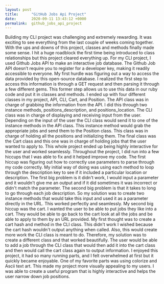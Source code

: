 ```yaml
---
layout: post
title:      "GitHub Jobs Api Project"
date:       2020-09-11 13:43:12 +0000
permalink:  github_jobs_api_project
---
```



Building my CLI project was challenging and extremely rewarding. It was exciting to see everything from the last couple of weeks coming together. With the ups and downs of this project, classes and methods finally made some sense. I hit a huge roadblock the first time being introduced to class relationships but this project cleared everything up. For my CLI project, I  used Github Jobs API to make an interactive job database. 
	The Github Job API doesn’t require you to register for a developer key, making it readily accessible to everyone. My first hurdle was figuring out a way to access the data provided by this open-source database. I realized the first step to access this information is through a GET request and then parsing it through a few different gems. This former step allows us to use this data in our ruby code and put it in classes and methods. I ended up with four different classes in my project, API, CLI, Cart, and Position.  The API class was in charge of grabbing the information from the API. I did this through two instance methods, positions_description, and positions_location. The CLI class was in charge of displaying and receiving input from the user.  Depending on the input of the user the CLI class would send it to one of the instance methods in the API class. This instance method would grab the appropriate jobs and send them to the Position class. This class was in charge of holding all the positions and initializing them. The final class was the Cart class and this one was in charge of holding jobs that the user wanted to apply to. This whole project ended up being highly interactive for the user and worked seamlessly.
	Throughout the project, I did run into a few hiccups that I was able to fix and it helped improve my code. The first hiccup was figuring out how to correctly use parameters to parse through my code correctly. My initial way of doing was using each method to loop through the description key to see if it included a particular location or description. The first big problem is it didn't work, I would input a parameter and it wouldn't give me an output and if it did sometimes it was incorrect or didn't match the parameter.  The second big problem is that it takes to long to go through each job description.  So my solution was to create two instance methods that would take this input and used it as a parameter directly in the URL. This worked perfectly and seamlessly.  My second big hiccup was the cart. I wanted the user to be able to put jobs they like into a cart. They would be able to go back to the cart look at all the jobs and be able to apply to them by an URL provided.  My first thought was to create a cart hash and method in the CLI class. This didn't work I wished because the cart hash wouldn't output anything when called. Also, this would create more work the CLI class is meant to do.   Therefore, my solution was to create a different class and that worked beautifully. The user would be able to add a job through the CLI class that would then add it into the cart class and then would call the cart class again to output information.
	I enjoyed this project, it had so many running parts, and I felt overwhelmed at first but it quickly became enjoyable. One of my favorite parts was using colorize and Ascii text art. This made my project more visually appealing to my users. I was able to create a useful program that is highly interactive and helps the user narrow down job positions. 
